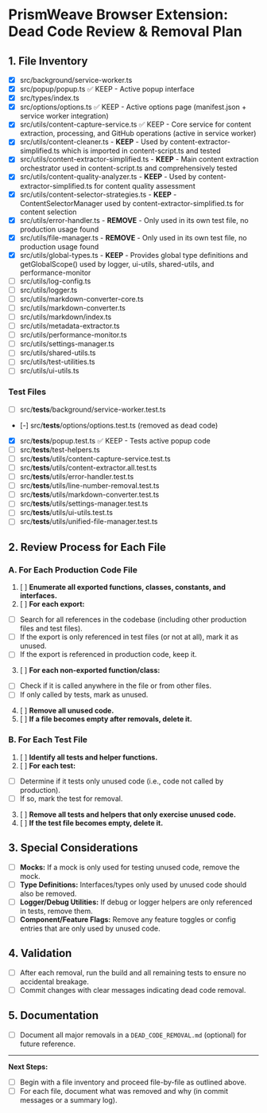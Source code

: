 # PrismWeave Browser Extension: Dead Code Review & Removal Plan

## 1. File Inventory

- [x] src/background/service-worker.ts
- [x] src/popup/popup.ts ✅ KEEP - Active popup interface
- [x] src/types/index.ts
- [x] src/options/options.ts ✅ KEEP - Active options page (manifest.json +
      service worker integration)
- [x] src/utils/content-capture-service.ts ✅ KEEP - Core service for content
      extraction, processing, and GitHub operations (active in service worker)
- [x] src/utils/content-cleaner.ts - **KEEP** - Used by content-extractor-simplified.ts which is imported in content-script.ts and tested
- [x] src/utils/content-extractor-simplified.ts - **KEEP** - Main content extraction orchestrator used in content-script.ts and comprehensively tested
- [x] src/utils/content-quality-analyzer.ts - **KEEP** - Used by content-extractor-simplified.ts for content quality assessment
- [x] src/utils/content-selector-strategies.ts - **KEEP** - ContentSelectorManager used by content-extractor-simplified.ts for content selection
- [x] src/utils/error-handler.ts - **REMOVE** - Only used in its own test file, no production usage found
- [x] src/utils/file-manager.ts - **REMOVE** - Only used in its own test file, no production usage found
- [x] src/utils/global-types.ts - **KEEP** - Provides global type definitions and getGlobalScope() used by logger, ui-utils, shared-utils, and performance-monitor
- [ ] src/utils/log-config.ts
- [ ] src/utils/logger.ts
- [ ] src/utils/markdown-converter-core.ts
- [ ] src/utils/markdown-converter.ts
- [ ] src/utils/markdown/index.ts
- [ ] src/utils/metadata-extractor.ts
- [ ] src/utils/performance-monitor.ts
- [ ] src/utils/settings-manager.ts
- [ ] src/utils/shared-utils.ts
- [ ] src/utils/test-utilities.ts
- [ ] src/utils/ui-utils.ts

### Test Files

- [ ] src/**tests**/background/service-worker.test.ts
- [-] src/**tests**/options/options.test.ts (removed as dead code)
- [x] src/**tests**/popup.test.ts ✅ KEEP - Tests active popup code
- [ ] src/**tests**/test-helpers.ts
- [ ] src/**tests**/utils/content-capture-service.test.ts
- [ ] src/**tests**/utils/content-extractor.all.test.ts
- [ ] src/**tests**/utils/error-handler.test.ts
- [ ] src/**tests**/utils/line-number-removal.test.ts
- [ ] src/**tests**/utils/markdown-converter.test.ts
- [ ] src/**tests**/utils/settings-manager.test.ts
- [ ] src/**tests**/utils/ui-utils.test.ts
- [ ] src/**tests**/utils/unified-file-manager.test.ts

## 2. Review Process for Each File

### A. For Each Production Code File

1. [ ] **Enumerate all exported functions, classes, constants, and interfaces.**
2. [ ] **For each export:**

- [ ] Search for all references in the codebase (including other production
      files and test files).
- [ ] If the export is only referenced in test files (or not at all), mark it as
      unused.
- [ ] If the export is referenced in production code, keep it.

3. [ ] **For each non-exported function/class:**

- [ ] Check if it is called anywhere in the file or from other files.
- [ ] If only called by tests, mark as unused.

4. [ ] **Remove all unused code.**
5. [ ] **If a file becomes empty after removals, delete it.**

### B. For Each Test File

1. [ ] **Identify all tests and helper functions.**
2. [ ] **For each test:**

- [ ] Determine if it tests only unused code (i.e., code not called by
      production).
- [ ] If so, mark the test for removal.

3. [ ] **Remove all tests and helpers that only exercise unused code.**
4. [ ] **If the test file becomes empty, delete it.**

## 3. Special Considerations

- [ ] **Mocks:** If a mock is only used for testing unused code, remove the
      mock.
- [ ] **Type Definitions:** Interfaces/types only used by unused code should
      also be removed.
- [ ] **Logger/Debug Utilities:** If debug or logger helpers are only referenced
      in tests, remove them.
- [ ] **Component/Feature Flags:** Remove any feature toggles or config entries
      that are only used by unused code.

## 4. Validation

- [ ] After each removal, run the build and all remaining tests to ensure no
      accidental breakage.
- [ ] Commit changes with clear messages indicating dead code removal.

## 5. Documentation

- [ ] Document all major removals in a `DEAD_CODE_REMOVAL.md` (optional) for
      future reference.

---

**Next Steps:**

- [ ] Begin with a file inventory and proceed file-by-file as outlined above.
- [ ] For each file, document what was removed and why (in commit messages or a
      summary log).
